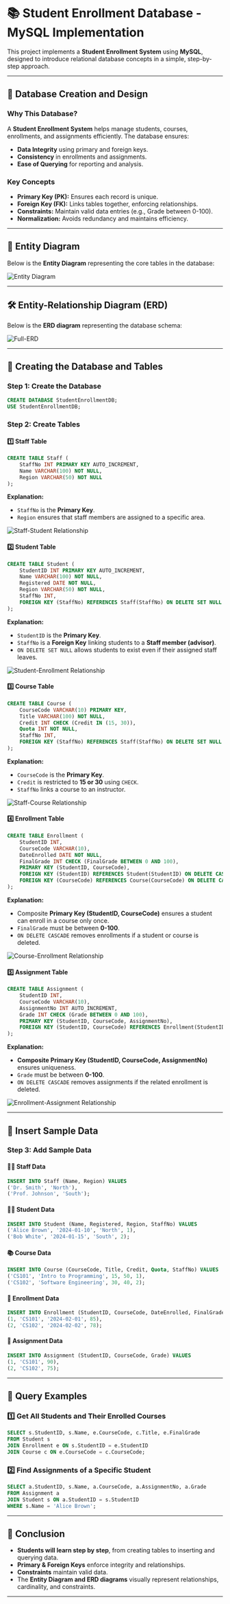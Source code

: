 # 📚 Student Enrollment Database - MySQL Implementation

This project implements a **Student Enrollment System** using **MySQL**, designed to introduce relational database concepts in a simple, step-by-step approach.

---

## 📌 **Database Creation and Design**
### **Why This Database?**
A **Student Enrollment System** helps manage students, courses, enrollments, and assignments efficiently. The database ensures:
- **Data Integrity** using primary and foreign keys.
- **Consistency** in enrollments and assignments.
- **Ease of Querying** for reporting and analysis.

### **Key Concepts**
- **Primary Key (PK):** Ensures each record is unique.
- **Foreign Key (FK):** Links tables together, enforcing relationships.
- **Constraints:** Maintain valid data entries (e.g., Grade between 0-100).
- **Normalization:** Avoids redundancy and maintains efficiency.

---

## 📌 **Entity Diagram**
Below is the **Entity Diagram** representing the core tables in the database:

![Entity Diagram](./Images/Entity.jpg)

---

## 🛠 **Entity-Relationship Diagram (ERD)**
Below is the **ERD diagram** representing the database schema:

![Full-ERD](./Images/full_erd.jpg)

---

## 🔗 **Creating the Database and Tables**

### **Step 1: Create the Database**
```sql
CREATE DATABASE StudentEnrollmentDB;
USE StudentEnrollmentDB;
```

### **Step 2: Create Tables**

#### **1️⃣ Staff Table**
```sql
CREATE TABLE Staff (
    StaffNo INT PRIMARY KEY AUTO_INCREMENT,
    Name VARCHAR(100) NOT NULL,
    Region VARCHAR(50) NOT NULL
);
```
**Explanation:**
- `StaffNo` is the **Primary Key**.
- `Region` ensures that staff members are assigned to a specific area.

![Staff-Student Relationship](./Images/staff_student_erd.jpg)

#### **2️⃣ Student Table**
```sql
CREATE TABLE Student (
    StudentID INT PRIMARY KEY AUTO_INCREMENT,
    Name VARCHAR(100) NOT NULL,
    Registered DATE NOT NULL,
    Region VARCHAR(50) NOT NULL,
    StaffNo INT,
    FOREIGN KEY (StaffNo) REFERENCES Staff(StaffNo) ON DELETE SET NULL
);
```
**Explanation:**
- `StudentID` is the **Primary Key**.
- `StaffNo` is a **Foreign Key** linking students to a **Staff member (advisor)**.
- `ON DELETE SET NULL` allows students to exist even if their assigned staff leaves.

![Student-Enrollment Relationship](./Images/student_enrollment_erd.jpg)

#### **3️⃣ Course Table**
```sql
CREATE TABLE Course (
    CourseCode VARCHAR(10) PRIMARY KEY,
    Title VARCHAR(100) NOT NULL,
    Credit INT CHECK (Credit IN (15, 30)), 
    Quota INT NOT NULL,
    StaffNo INT,
    FOREIGN KEY (StaffNo) REFERENCES Staff(StaffNo) ON DELETE SET NULL
);
```
**Explanation:**
- `CourseCode` is the **Primary Key**.
- `Credit` is restricted to **15 or 30** using `CHECK`.
- `StaffNo` links a course to an instructor.

![Staff-Course Relationship](./Images/staff_course_erd.jpg)

#### **4️⃣ Enrollment Table**
```sql
CREATE TABLE Enrollment (
    StudentID INT,
    CourseCode VARCHAR(10),
    DateEnrolled DATE NOT NULL,
    FinalGrade INT CHECK (FinalGrade BETWEEN 0 AND 100),
    PRIMARY KEY (StudentID, CourseCode),
    FOREIGN KEY (StudentID) REFERENCES Student(StudentID) ON DELETE CASCADE,
    FOREIGN KEY (CourseCode) REFERENCES Course(CourseCode) ON DELETE CASCADE
);
```
**Explanation:**
- Composite **Primary Key (StudentID, CourseCode)** ensures a student can enroll in a course only once.
- `FinalGrade` must be between **0-100**.
- `ON DELETE CASCADE` removes enrollments if a student or course is deleted.

![Course-Enrollment Relationship](./Images/course_enrollment_erd.jpg)

#### **5️⃣ Assignment Table**
```sql
CREATE TABLE Assignment (
    StudentID INT,
    CourseCode VARCHAR(10),
    AssignmentNo INT AUTO_INCREMENT,
    Grade INT CHECK (Grade BETWEEN 0 AND 100),
    PRIMARY KEY (StudentID, CourseCode, AssignmentNo),
    FOREIGN KEY (StudentID, CourseCode) REFERENCES Enrollment(StudentID, CourseCode) ON DELETE CASCADE
);
```
**Explanation:**
- **Composite Primary Key (StudentID, CourseCode, AssignmentNo)** ensures uniqueness.
- `Grade` must be between **0-100**.
- `ON DELETE CASCADE` removes assignments if the related enrollment is deleted.

![Enrollment-Assignment Relationship](./Images/enrollment_assignment_erd.jpg)

---

## 🔢 **Insert Sample Data**
### **Step 3: Add Sample Data**

#### **👨‍🏫 Staff Data**
```sql
INSERT INTO Staff (Name, Region) VALUES 
('Dr. Smith', 'North'),
('Prof. Johnson', 'South');
```

#### **👨‍🎓 Student Data**
```sql
INSERT INTO Student (Name, Registered, Region, StaffNo) VALUES 
('Alice Brown', '2024-01-10', 'North', 1),
('Bob White', '2024-01-15', 'South', 2);
```

#### **📚 Course Data**
```sql
INSERT INTO Course (CourseCode, Title, Credit, Quota, StaffNo) VALUES 
('CS101', 'Intro to Programming', 15, 50, 1),
('CS102', 'Software Engineering', 30, 40, 2);
```

#### **📝 Enrollment Data**
```sql
INSERT INTO Enrollment (StudentID, CourseCode, DateEnrolled, FinalGrade) VALUES 
(1, 'CS101', '2024-02-01', 85),
(2, 'CS102', '2024-02-02', 78);
```

#### **📝 Assignment Data**
```sql
INSERT INTO Assignment (StudentID, CourseCode, Grade) VALUES 
(1, 'CS101', 90),
(2, 'CS102', 75);
```

---

## 🔎 **Query Examples**
### **1️⃣ Get All Students and Their Enrolled Courses**
```sql
SELECT s.StudentID, s.Name, e.CourseCode, c.Title, e.FinalGrade
FROM Student s
JOIN Enrollment e ON s.StudentID = e.StudentID
JOIN Course c ON e.CourseCode = c.CourseCode;
```

### **2️⃣ Find Assignments of a Specific Student**
```sql
SELECT a.StudentID, s.Name, a.CourseCode, a.AssignmentNo, a.Grade
FROM Assignment a
JOIN Student s ON a.StudentID = s.StudentID
WHERE s.Name = 'Alice Brown';
```

---

## 🔮 **Conclusion**
- **Students will learn step by step**, from creating tables to inserting and querying data.
- **Primary & Foreign Keys** enforce integrity and relationships.
- **Constraints** maintain valid data.
- The **Entity Diagram and ERD diagrams** visually represent relationships, cardinality, and constraints.

---

 
